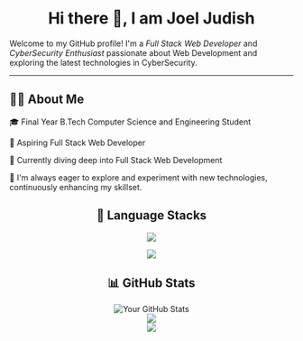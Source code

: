 <h1 align="center">Hi there 👋, I am Joel Judish</h1>

Welcome to my GitHub profile! I'm a *Full Stack Web Developer* and *CyberSecurity Enthusiast* passionate about Web Development and exploring the latest technologies in CyberSecurity.

---

## 👨‍💻 About Me
🎓 Final Year B.Tech Computer Science and Engineering Student

🌟 Aspiring Full Stack Web Developer

🚀 Currently diving deep into Full Stack Web Development 

🔧 I'm always eager to explore and experiment with new technologies, continuously enhancing my skillset.

<div align = "center" >
   
  ## 📌 Language Stacks <br/>
  <p align="center">
    <a href="https://skillicons.dev">
      <img src="https://skillicons.dev/icons?i=c,cpp,java,python" />
    </a>
  </p>


  <p align="center">
    <a href="https://skillicons.dev">
      <img src="https://skillicons.dev/icons?i=html,css,js" />
    </a>
  </p>

## 📊 GitHub Stats
   ![Your GitHub Stats](https://github-readme-stats.vercel.app/api?username=Joel-Judish&show_icons=true&theme=radical)<br/>
   ![](https://github-readme-streak-stats.herokuapp.com/?user=Joel-Judish&theme=radical&hide_border=false)<br/>
   [![](https://github-readme-stats.vercel.app/api/top-langs/?username=Joel-Judish&theme=radical&hide_border=false&include_all_commits=true&count_private=true&layout=compact)](#Stats)<br/>
</div>







<!---
Joel-Judish/Joel-Judish is a ✨ special ✨ repository because its `README.md` (this file) appears on your GitHub profile.
You can click the Preview link to take a look at your changes.
--->
